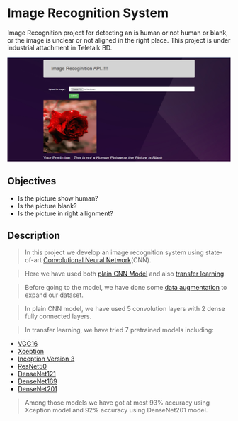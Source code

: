 # Image Recognition System
Image Recognition project for detecting an is human or not human or blank, or the image is unclear or not aligned in the right place. This project is under industrial attachment in Teletalk BD.

![Demo API](https://github.com/nafiul-araf/Industrial-Attachment-Internship/blob/main/ourput.PNG)

## Objectives
- Is the picture show human?
- Is the picture blank?
- Is the picture in right allignment?

## Description 
> In this project we develop an image recognition system using state-of-art [Convolutional Neural Network](https://en.wikipedia.org/wiki/Convolutional_neural_network)(CNN). 

> Here we have used both [plain CNN Model](https://towardsdatascience.com/understanding-cnn-convolutional-neural-network69fd626ee7d4#:~:text=CNN%20is%20a%20type%20of,features%20automatically%20for%20better%20classification.) and also [transfer learning](https://machinelearningmastery.com/transfer-learning-for-deep-learning/). 

> Before going to the model, we have done some [data augmentation](https://www.analyticsvidhya.com/blog/2021/03/image-augmentation-techniques-for-training-deep-learning-models/) to expand our dataset.

> In plain CNN model, we have used 5 convolution layers with 2 dense fully connected layers. 

> In transfer learning, we have tried 7 pretrained models including: 
- [VGG16](https://www.geeksforgeeks.org/vgg-16-cnn-model/)
- [Xception](https://keras.io/api/applications/xception/)
- [Inception Version 3](https://paperswithcode.com/method/inception-v3)
- [ResNet50](https://towardsdatascience.com/understanding-and-coding-a-resnet-in-keras-446d7ff84d33)
- [DenseNet121](https://towardsdatascience.com/creating-densenet-121-with-tensorflow-edbc08a956d8)
- [DenseNet169](https://docs.openvino.ai/latest/omz_models_model_densenet_169.html)
- [DenseNet201](https://keras.io/api/applications/densenet/)

> Among those models we have got at most 93% accuracy using Xception model and 92% accuracy using DenseNet201 model.
